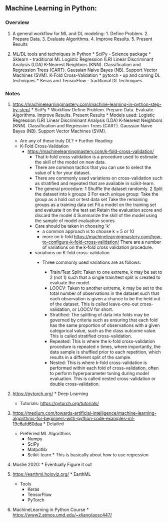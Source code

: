 ## Machine Learning in Python:
### Overview
  1. A general workflow for ML and DL modeling:
    1. Define Problem.
    2. Prepare Data.
    3. Evaluate Algorithms.
    4. Improve Results.
    5. Present Results

  2. ML/DL tools and techniques in Python
    * SciPy - Science package
    * Sklearn - traditional ML
        Logistic Regression (LR)
        Linear Discriminant Analysis (LDA)
        K-Nearest Neighbors (KNN).
        Classification and Regression Trees (CART).
        Gaussian Naive Bayes (NB).
        Support Vector Machines (SVM).
        K-Fold Cross-Validation
    * pytorch - up and coming DL techniques
    * Keras and TensorFlow - traditional DL techniques

### Notes
  1. https://machinelearningmastery.com/machine-learning-in-python-step-by-step/
    * SciPy
    * Workflow
        Define Problem.
        Prepare Data.
        Evaluate Algorithms.
        Improve Results.
        Present Results
    * Models used:
        Logistic Regression (LR)
        Linear Discriminant Analysis (LDA)
        K-Nearest Neighbors (KNN).
        Classification and Regression Trees (CART).
        Gaussian Naive Bayes (NB).
        Support Vector Machines (SVM).
      * Are any of these truly DL?
    * Further Reading:
      * K-Fold Cross-Validation
        * https://machinelearningmastery.com/k-fold-cross-validation/
          * That k-fold cross validation is a procedure used to estimate the skill of the model on new data.
          * There are common tactics that you can use to select the value of k for your dataset.
          * There are commonly used variations on cross-validation such as stratified and repeated that are available in scikit-learn.
          * The general procedure:
              1 Shuffle the dataset randomly.
              2 Split the dataset into k groups
              3 For each unique group:
                Take the group as a hold out or test data set
                Take the remaining groups as a training data set
                Fit a model on the training set and evaluate it on the test set
                Retain the evaluation score and discard the model
              4 Summarize the skill of the model using the sample of model evaluation scores
          * Care should be taken in choosing 'k'
            * a common approach is to choose k = 5 or 10
            * more on k-fold https://machinelearningmastery.com/how-to-configure-k-fold-cross-validation/
            There are a number of variations on the k-fold cross validation procedure.
          * variations on K-fold cross-validation
            * Three commonly used variations are as follows:

              * Train/Test Split: Taken to one extreme, k may be set to 2 (not 1) such that a single train/test split is created to evaluate the model.
              * LOOCV: Taken to another extreme, k may be set to the total number of observations in the dataset such that each observation is given a chance to be the held out of the dataset. This is called leave-one-out cross-validation, or LOOCV for short.
              * Stratified: The splitting of data into folds may be governed by criteria such as ensuring that each fold has the same proportion of observations with a given categorical value, such as the class outcome value. This is called stratified cross-validation.
              * Repeated: This is where the k-fold cross-validation procedure is repeated n times, where importantly, the data sample is shuffled prior to each repetition, which results in a different split of the sample.
              * Nested: This is where k-fold cross-validation is performed within each fold of cross-validation, often to perform hyperparameter tuning during model evaluation. This is called nested cross-validation or double cross-validation.

  2. https://pytorch.org/
    * Deep Learning
      * Tutorials: https://pytorch.org/tutorials/

  3. https://medium.com/towards-artificial-intelligence/machine-learning-algorithms-for-beginners-with-python-code-examples-ml-19c6afd60daa
    * Detailed
      * Preferred ML Algorithms
        * Numpy
        * SciPy
        * Matpotlib
        * Scikit-learn
    * This is basically about how to use regression

  4. Moshe 2020:
    * Eventually Figure it out

  5. https://earthml.holoviz.org/
    * EarthML
      * Tools
        * Keras
        * TensorFlow
        * PyTorch

  6. MachineLearning in Python Course
    * https://www2.atmos.umd.edu/~xliang/aosc447/
